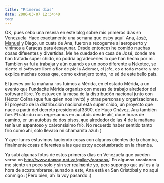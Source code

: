 ```yaml
---
title: "Primeros días"
date: 2006-03-07 12:34:40
tag: 
---
```

<p>OK, pues debo una reseña en este blog sobre mis primeros días en Venezuela. Hace exactamente una semana que estoy aquí. Ana, <a target="_blank" href="http://bureado.unplug.org.ve">José</a>, <a target="_blank" href="http://mannyto.unplug.org.ve">Manuel</a> y Diego, un cuate de Ana, fueron a recogerme al aeropuerto y vinimos a Caracas para desayunar. Desde entonces he comido muchas cosas diferentes y divertidas. Me he quedado en casa de José, donde me han tratado super chido, no podría agradecerles lo que han hecho por mí. También ya fui a trabajar y aún cuando es un poco diferente a Nekotec, se siente el software libre a flor de piel y Ademar, el jefe, es a toda madre y me explica muchas cosas que, como extranjero tonto, no sé de este bello país.</p>

<p>El jueves por la mañana nos fuimos a Mérida, en el estado Mérida, a un evento que Fundacite Mérida organizó con mesas de trabajo alrededor del software libre. Yo estuve en la mesa de la distribución nacional junto con Héctor Colina (que fue quien nos invitó) y otras personas y organizaciones. El proyecto de la distribución nacional está super chido, un proyecto que nace a partir del decreto presidencial 3390, de Hugo Chávez. Ana también fue. El sábado nos regresamos en autobús desde ahí, doce horas de camino, en un autobús de dos pisos, que alrededor de las 4 de la mañana tenía un espantoso y cabronsísimo frío. No recuerdo haber sentido tanto frío como ahí, sólo llevaba mi chamarrita azul :(</p>

<p>Y ayer lunes estuvimos haciendo cosas con algunos clientes de la chamba, finalmente cosas diferentes a las que estoy acostumbrado en la chamba.</p>

<p>Ya subí algunas fotos de estos primeros días en Venezuela que pueden verse en <a target="_blank" href="http://www.damog.net.ve/gallery/caracas/"><a href="http://www.damog.net.ve/gallery/caracas/">http://www.damog.net.ve/gallery/caracas/</a></a>. En algunas ocasiones me siento un poco solo y sin ser realmente yo, pero supongo que así es a la hora de acostumbrarse, aunado a esto, Ana está en San Cristóbal y no aquí conmigo :( Pero bien, ahí la voy pasando :)</p>
